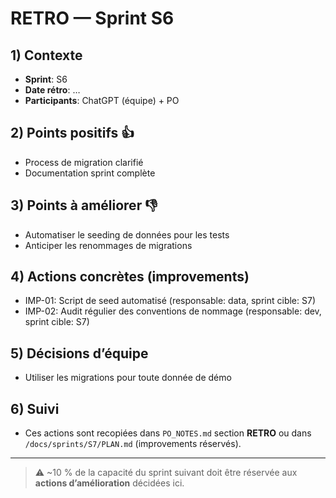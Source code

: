 # RETRO — Sprint S6

## 1) Contexte

- **Sprint**: S6
- **Date rétro**: …
- **Participants**: ChatGPT (équipe) + PO

## 2) Points positifs 👍

- Process de migration clarifié
- Documentation sprint complète

## 3) Points à améliorer 👎

- Automatiser le seeding de données pour les tests
- Anticiper les renommages de migrations

## 4) Actions concrètes (improvements)

- IMP-01: Script de seed automatisé (responsable: data, sprint cible: S7)
- IMP-02: Audit régulier des conventions de nommage (responsable: dev, sprint cible: S7)

## 5) Décisions d’équipe

- Utiliser les migrations pour toute donnée de démo

## 6) Suivi

- Ces actions sont recopiées dans `PO_NOTES.md` section **RETRO** ou dans `/docs/sprints/S7/PLAN.md` (improvements réservés).

---

> ⚠️ \~10 % de la capacité du sprint suivant doit être réservée aux **actions d’amélioration** décidées ici.

